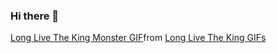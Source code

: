 ### Hi there 👋


<div class="tenor-gif-embed" data-postid="13995547" data-share-method="host" data-aspect-ratio="2.38806" data-width="100%"><a href="https://tenor.com/view/long-live-the-king-monster-godzilla-powerful-blue-fire-gif-13995547">Long Live The King Monster GIF</a>from <a href="https://tenor.com/search/long+live+the+king-gifs">Long Live The King GIFs</a></div> <script type="text/javascript" async src="https://tenor.com/embed.js"></script>
